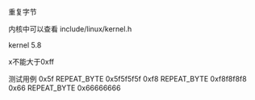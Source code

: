 重复字节

内核中可以查看
include/linux/kernel.h

kernel 5.8

x不能大于0xff

测试用例
0x5f REPEAT_BYTE 0x5f5f5f5f
0xf8 REPEAT_BYTE 0xf8f8f8f8
0x66 REPEAT_BYTE 0x66666666

